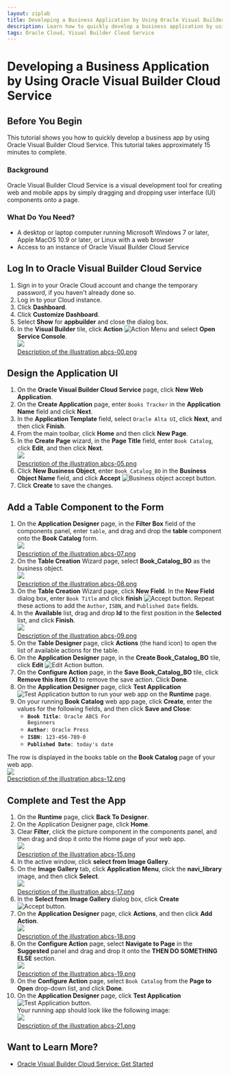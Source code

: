 ```yaml
---
layout: ziplab
title: Developing a Business Application by Using Oracle Visual Builder Cloud Service
description: Learn how to quickly develop a business application by using Oracle Visual Builder Cloud Service.
tags: Oracle Cloud, Visual Builder Cloud Service
---
```

# Developing a Business Application by Using Oracle Visual Builder Cloud Service #

## Before You Begin ##

This tutorial shows you how to quickly develop a business app by using Oracle Visual Builder Cloud Service. This tutorial takes approximately 15 minutes to complete.

### Background ###

Oracle Visual Builder Cloud Service is a visual development tool for creating web and mobile apps by simply dragging and dropping user interface (UI) components onto a page. 

### What Do You Need? ###

* A desktop or laptop computer running Microsoft Windows 7 or later, Apple MacOS 10.9 or later, or Linux with a web browser
* Access to an instance of Oracle Visual Builder Cloud Service


## Log In to Oracle Visual Builder Cloud Service ## 

1. Sign in to your Oracle Cloud account and change the temporary password, if you haven't already done so.
2. Log in to your Cloud instance.
3. Click **Dashboard**.
4. Click **Customize Dashboard**.
5. Select **Show** for **appbuilder** and close the dialog box.
6. In the **Visual Builder** tile, click **Action** ![Action Menu](img/hamburger.png) and select **Open Service Console**.
<br>![](img/abcs-00.png)<br>
[Description of the illustration abcs-00.png](files/abcs-00.txt)

## Design the Application UI ##

1. On the **Oracle Visual Builder Cloud Service** page, click **New Web Application**. 
2. On the **Create Application** page, enter `Books Tracker` in the **Application Name** field and click **Next**. 
3. In the **Application Template** field, select `Oracle Alta UI`, click **Next**, and then click **Finish**. 
4. From the main toolbar, click **Home** and then click **New Page**. 
5. In the **Create Page** wizard, in the **Page Title** field, enter `Book Catalog`, click **Edit**, and then click **Next**. 
<br>![](img/abcs-05.png)<br>
[Description of the illustration abcs-05.png](files/abcs-05.txt)
6. Click **New Business Object**, enter `Book_Catalog_BO` in the **Business Object Name** field, and click **Accept** ![Business object accept button](img/func_checkmark_16_ena.png). 
7. Click **Create** to save the changes.

## Add a Table Component to the Form ##

1. On the **Application Designer** page, in the **Filter Box** field of the components panel, enter `table`, and drag and drop the **table** component onto the **Book Catalog** form. 
<br>![](img/abcs-07.png)<br>
[Description of the illustration abcs-07.png](files/abcs-07.txt)
2. On the **Table Creation** Wizard page, select **Book_Catalog_BO** as the business object. 
<br>![](img/abcs-08.png)<br>
[Description of the illustration abcs-08.png](files/abcs-08.txt)
3. On the **Table Creation** Wizard page, click **New Field**. In the **New Field** dialog box, enter `Book Title` and click **finish** ![Accept button](img/func_checkmark_16_ena.png). Repeat these actions to add the `Author`, `ISBN`, and `Published Date` fields. 
4. In the **Available** list, drag and drop **Id** to the first position in the **Selected** list, and click **Finish**. 
<br>![](img/abcs-09.png)<br>
[Description of the illustration abcs-09.png](files/abcs-09.txt)
5. On the **Table Designer** page, click **Actions** (the hand icon) to open the list of available actions for the table.
6. On the **Application Designer** page, in the **Create Book_Catalog_BO** tile, click **Edit** ![Edit Action button](img/abcs-22.png). 
7. On the **Configure Action** page, in the **Save Book_Catalog_BO** tile, click **Remove this item (X)** to remove the save action. Click **Done**. 
8. On the **Application Designer** page, click **Test Application**![Test Application button](img/abcs-13.png) to run your web app on the **Runtime** page.
9. On your running **Book Catalog** web app page, click **Create**, enter the values for the following fields, and then click **Save and Close**: 
    * <code><strong>Book Title</strong>: Oracle ABCS For Beginners</code>
    * <code><strong>Author</strong>: Oracle Press</code>
    * <code><strong>ISBN</strong>: 123-456-789-0 </code>
    * <code><strong>Published Date</strong>: today's date </code>
    
The row is displayed in the books table on the **Book Catalog** page of your web app.
<br>![](img/abcs-12.png)<br>
[Description of the illustration abcs-12.png](files/abcs-12.txt)

## Complete and Test the App ##

1. On the **Runtime** page, click **Back To Designer**.
2. On the Application Designer page, click **Home**.
3. Clear **Filter**, click the picture component in the components panel, and then drag and drop it onto the Home page of your web app. 
<br>![](img/abcs-15.png)<br>
[Description of the illustration abcs-15.png](files/abcs-15.txt)
4. In the active window, click **select from Image Gallery**. 
5. On the **Image Gallery** tab, click **Application Menu**, click the **navi_library** image, and then click **Select**. 
<br>![](img/abcs-17.png)<br>
[Description of the illustration abcs-17.png](files/abcs-17.txt)
6. In the **Select from Image Gallery** dialog box, click **Create** ![Accept button](img/func_checkmark_16_ena.png). 
7. On the **Application Designer** page, click **Actions**, and then click **Add Action**. 
<br>![](img/abcs-18.png)<br>
[Description of the illustration abcs-18.png](files/abcs-18.txt)
8. On the **Configure Action** page, select **Navigate to Page** in the **Suggested** panel and drag and drop it onto the **THEN DO SOMETHING ELSE** section. 
<br>![](img/abcs-19.png)<br>
[Description of the illustration abcs-19.png](files/abcs-19.txt)
9. On the **Configure Action** page, select `Book Catalog` from the **Page to Open** drop-down list, and click **Done**. 
10. On the **Application Designer** page, click **Test Application** ![Test Application button](img/abcs-13.png). 
<br>Your running app should look like the following image:
<br>![](img/abcs-21.png)<br>
[Description of the illustration abcs-21.png](files/abcs-21.txt)


## Want to Learn More? ##
* [Oracle Visual Builder Cloud Service: Get Started](http://www.oracle.com/pls/topic/lookup?ctx=en/cloud/paas/app-builder-cloud&id=abcsgs)